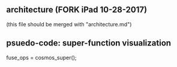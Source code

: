 architecture (FORK iPad 10-28-2017)
-----------------------------------

(this file should be merged with "architecture.md")


psuedo-code: super-function visualization
-----------------------------------------

  fuse_ops = cosmos_super();


